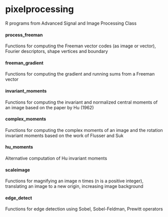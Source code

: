 # pixelprocessing
R programs from Advanced Signal and Image Processing Class

#### process_freeman

Functions for computing the Freeman vector codes (as image or vector), Fourier descriptors, shape vertices and boundary

#### freeman_gradient

Functions for computing the gradient and running sums from a Freeman vector

#### invariant_moments

Functions for computing the invariant and normalized central moments of an image based on
the paper by Hu (1962)

#### complex_moments

Functions for computing the complex moments of an image and the rotation invariant moments based on the work of Flusser and Suk

#### hu_moments

Alternative computation of Hu invariant moments

#### scaleimage

Functions for magnifying an image n times (n is a positive integer), translating an image to a new origin, increasing image background

#### edge_detect

Functions for edge detection using Sobel, Sobel-Feldman, Prewitt operators
